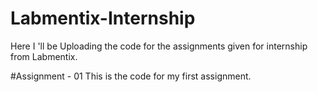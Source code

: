 # Labmentix-Internship
Here I 'll be Uploading the code for the assignments given for internship from Labmentix.

#Assignment - 01
This is the code for my first assignment.
